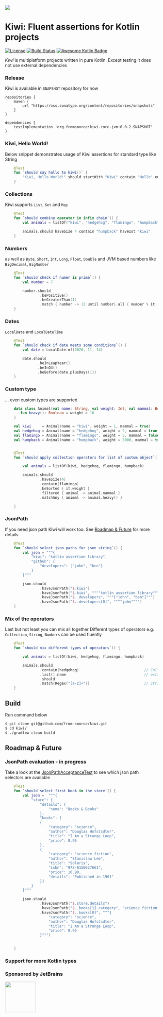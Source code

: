 <img src="https://github.com/from-source/kiwi/blob/master/img/850x350_kiwi_SMALL.png">

# Kiwi: Fluent assertions for Kotlin projects

[![License](https://img.shields.io/badge/License-MIT-blue.svg)](https://github.com/from-source/kiwi/blob/master/LICENSE.md)
[![Build Status](https://travis-ci.com/from-source/kiwi.svg?branch=master)](https://travis-ci.com/from-source/kiwi)
[![Awesome Kotlin Badge](https://kotlin.link/awesome-kotlin.svg)](https://github.com/KotlinBy/awesome-kotlin)

*Kiwi* is multiplatform projects written in pure Kotlin. Except testing it does not use external dependencies

### Release
Kiwi is available in `SNAPSHOT` repository for now 
```
repositories {
    maven {
        url "https://oss.sonatype.org/content/repositories/snapshots"
    }
}

dependencies {
    testImplementation 'org.fromsource:kiwi-core-jvm:0.0.2-SNAPSHOT'
}
```

### Kiwi, Hello World!

Below snippet demonstrates usage of Kiwi assertions for standard type like String
```kotlin
    @Test
    fun `should say hallo to kiwi()` {
        "Kiwi, Hello World!".should startWith "Kiwi" contain "Hello" endWith "!"
    }
```

### Collections

Kiwi supports `List`, `Set` and `Map`
```kotlin
    @Test
    fun `should combine operator in infix chain`() {
        val animals = listOf("kiwi", "hedgehog", "flamingo", "humpback")

        animals.should haveSize 4 contain "humpback" have1st "kiwi"
    }
```

### Numbers

as well as `Byte`, `Short`, `Int`, `Long`, `Float`, `Double` and JVM based numbers like `BigDecimal`, `BigNumber`  
```kotlin
    @Test
    fun `should check if numer is prime`() {
        val number = 7

        number.should
                .bePositive()
                .beGreaterThan(1)
                .match { number -> (2 until number).all { number % it != 0} }
    }
```

### Dates

`LocalDate` and `LocalDateTime`
```kotlin
    @Test
    fun `should check if date meets some conditions`() {
        val date = LocalDate.of(2020, 11, 14)

        date.should
               .beInLeapYear()
               .beInQ4()
               .beBefore(date.plusDays(1))
    }
```

### Custom type

... even custom types are supported

```kotlin
    data class Animal(val name: String, val weight: Int, val mammal: Boolean) {
       fun heavy(): Boolean = weight > 10
    }

    val kiwi     = Animal(name = "kiwi", weight = 1, mammal = true)
    val hedgehog = Animal(name = "hedgehog", weight = 2, mammal = true)
    val flamingo = Animal(name = "flamingo", weight = 5, mammal = false)
    val humpback = Animal(name = "humpback", weight = 5000, mammal = true)


    @Test
    fun `should apply collection operators for list of custom object`() {

        val animals = listOf(kiwi, hedgehog, flamingo, humpback)

        animals.should
                .haveSize(4)
                .contain(flamingo)
                .beSorted { it.weight }
                .filtered { animal -> animal.mammal }
                .matchAny { animal -> animal.heavy() }

    }
```

### JsonPath

If you need json path Kiwi will work too. See [Roadmap & Future](#roadmap--future) for more details 

```kotlin
    @Test
    fun `should select json paths for json string`() {
        val json = """{
            "kiwi": "kotlin assertion library",
            "github": {
                "developers": ["john", "ben"]
            }
        }"""

        json.should
                .haveJsonPath("$.kiwi")
                .haveJsonPath("$.kiwi", """"kotlin assertion library"""")
                .haveJsonPath("$..developers", """["john", "ben"]""")
                .haveJsonPath("$..developers[0]", """"john"""")
    }
```

### Mix of the operators 
Last but not least you can mix all together 
Different types of operators e.g. `Collection`, `String`, `Numbers` can be used fluently

```kotlin
    @Test
    fun `should mix different types of operators`() {

        val animals = listOf(kiwi, hedgehog, flamingo, humpback)

        animals.should
                .contain(hedgehog)                              // Collection operator
                .last().name                                    // extract
                .should                             
                .match(Regex("[a-z]+"))                         // String operator
    }
```

## Build
Run command below
```bash
$ git clone git@github.com/from-source/kiwi.git
$ cd kiwi/
$ ./gradlew clean build
```

## Roadmap & Future 

### JsonPath evaluation - in progress

Take a look at the [JsonPathAcceptanceTest](https://github.com/from-source/kiwi/blob/master/kiwi-json-path/src/commonTest/kotlin/org/fromsource/kiwi/jsonpath/JsonPathAcceptanceTest.kt) to see which json path selectors are available

```kotlin
    @Test
    fun `should select first book in the store`() {
        val json =  """{ 
            "store": {
                "details": {
                    "name": "Books & Books"
                },
                "books": [
                { 
                    "category": "science",
                    "author": "Douglas Hofstadter",
                    "title": "I Am a Strange Loop",
                    "price": 8.95
                },
                { 
                    "category": "science fiction",
                    "author": "Stanislaw Lem",
                    "title": "Solaris",
                    "isbn": "978-0156027601",
                    "price": 10.99,
                    "details": "Published in 1961"
                }]
            }
        }"""

        json.should
                .haveJsonPath("$.store.details")                                // check if path exists
                .haveJsonPath("$..books[1].category", "science fiction")        // check value of path
                .haveJsonPath("$..books[0]", """{                              
                    "category": "science",
                    "author": "Douglas Hofstadter",
                    "title": "I Am a Strange Loop",
                    "price": 8.95
                }""")
                

    }
```

### Support for more Kotlin types



### Sponsored by JetBrains

<a href="https://www.jetbrains.com/?from=kiwi">
    <img height="100" width="100" src="https://github.com/from-source/kiwi/blob/master/img/jetbrains-variant-2.png">
</a>
